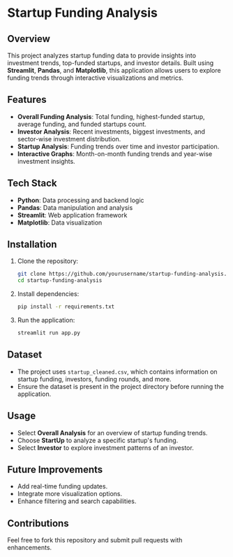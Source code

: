 # Startup Funding Analysis

## Overview
This project analyzes startup funding data to provide insights into investment trends, top-funded startups, and investor details. Built using **Streamlit**, **Pandas**, and **Matplotlib**, this application allows users to explore funding trends through interactive visualizations and metrics.

## Features
- **Overall Funding Analysis**: Total funding, highest-funded startup, average funding, and funded startups count.
- **Investor Analysis**: Recent investments, biggest investments, and sector-wise investment distribution.
- **Startup Analysis**: Funding trends over time and investor participation.
- **Interactive Graphs**: Month-on-month funding trends and year-wise investment insights.

## Tech Stack
- **Python**: Data processing and backend logic
- **Pandas**: Data manipulation and analysis
- **Streamlit**: Web application framework
- **Matplotlib**: Data visualization

## Installation
1. Clone the repository:
   ```bash
   git clone https://github.com/yourusername/startup-funding-analysis.git
   cd startup-funding-analysis
   ```
2. Install dependencies:
   ```bash
   pip install -r requirements.txt
   ```
3. Run the application:
   ```bash
   streamlit run app.py
   ```

## Dataset
- The project uses `startup_cleaned.csv`, which contains information on startup funding, investors, funding rounds, and more.
- Ensure the dataset is present in the project directory before running the application.

## Usage
- Select **Overall Analysis** for an overview of startup funding trends.
- Choose **StartUp** to analyze a specific startup's funding.
- Select **Investor** to explore investment patterns of an investor.

## Future Improvements
- Add real-time funding updates.
- Integrate more visualization options.
- Enhance filtering and search capabilities.

## Contributions
Feel free to fork this repository and submit pull requests with enhancements.



